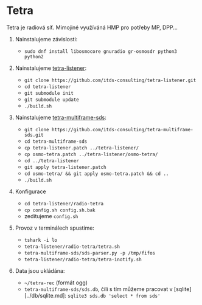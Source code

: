 
# Tetra

Tetra je radiová síť. Mimojiné využíváná HMP pro potřeby MP, DPP...

1. Nainstalujeme závislosti:
	- `sudo dnf install libosmocore gnuradio gr-osmosdr python3 python2`

2. Nainstalujeme [tetra-listener][]:
	- `git clone https://github.com/itds-consulting/tetra-listener.git`
	- `cd tetra-listener`
	- `git submodule init`
	- `git submodule update`
	- `./build.sh`

3. Nainstalujeme [tetra-multiframe-sds][]:
	- `git clone https://github.com/itds-consulting/tetra-multiframe-sds.git`
	- `cd tetra-multiframe-sds`
	- `cp tetra-listener.patch ../tetra-listener/`
	- `cp osmo-tetra.patch ../tetra-listener/osmo-tetra/`
	- `cd ../tetra-listener`
	- `git apply tetra-listener.patch`
	- `cd osmo-tetra/ && git apply osmo-tetra.patch && cd ..`
	- `./build.sh`

4. Konfigurace
	- `cd tetra-listener/radio-tetra`
	- `cp config.sh config.sh.bak`
	- zeditujeme `config.sh`

5. Provoz v terminálech spustíme:
	- `tshark -i lo`
	- `tetra-listener/radio-tetra/tetra.sh`
	- `tetra-multiframe-sds/sds-parser.py -p /tmp/fifos`
	- `tetra-listener/radio-tetra/tetra-inotify.sh`

6. Data jsou ukládána:
	- `~/tetra-rec` (formát ogg)
	- `tetra-multiframe-sds/sds.db`, čili s tím můžeme pracovat v [sqlite][../db/sqlite.md]: `sqlite3 sds.db 'select * from sds'`


[tetra-listener]: https://github.com/itds-consulting/tetra-listener
[tetra-multiframe-sds]: https://github.com/itds-consulting/tetra-multiframe-sds
